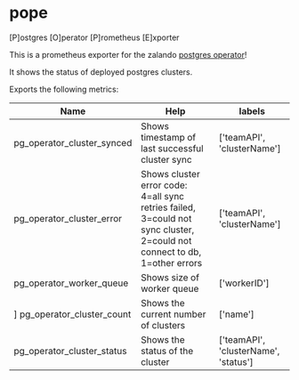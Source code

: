 # pope
[P]ostgres [O]perator [P]rometheus [E]xporter

This is a prometheus exporter for the zalando [postgres operator](https://github.com/sapcc/postgres-operator)!

It shows the status of deployed postgres clusters.

Exports the following metrics:

| Name          | Help          | labels    |
| ------------- | ------------- | --------- |
| pg_operator_cluster_synced  | Shows timestamp of last successful cluster sync | ['teamAPI', 'clusterName']
| pg_operator_cluster_error  | Shows cluster error code: 4=all sync retries failed, 3=could not sync cluster, 2=could not connect to db, 1=other errors  | ['teamAPI', 'clusterName']
| pg_operator_worker_queue | Shows size of worker queue |['workerID']
] pg_operator_cluster_count | Shows the current number of clusters | ['name']
| pg_operator_cluster_status | Shows the status of the cluster | ['teamAPI', 'clusterName', 'status']
